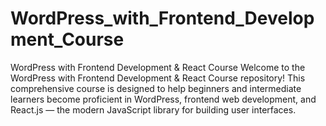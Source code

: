 # WordPress_with_Frontend_Development_Course
WordPress with Frontend Development &amp; React Course Welcome to the WordPress with Frontend Development &amp; React Course repository! This comprehensive course is designed to help beginners and intermediate learners become proficient in WordPress, frontend web development, and React.js — the modern JavaScript library for building user interfaces.
